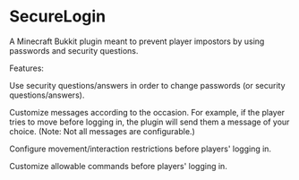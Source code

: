 # SecureLogin
A Minecraft Bukkit plugin meant to prevent player impostors by using passwords and security questions.

Features:

Use security questions/answers in order to change passwords (or security questions/answers).

Customize messages according to the occasion. For example, if the player tries to move before logging in, the plugin will send them a message of your choice. (Note: Not all messages are configurable.)

Configure movement/interaction restrictions before players' logging in.

Customize allowable commands before players' logging in.
